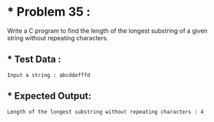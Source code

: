 # * Problem 35 :

 Write a C program to find the length of the longest substring of a given string without repeating characters.

## * Test Data :

    Input a string : abcddefffd

## * Expected Output:

    Length of the longest substring without repeating characters : 4